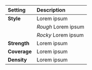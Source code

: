 | Setting      | Description         |
| :----------- | :------------------ |
| **Style**    | Lorem ipsum         |
|              | *Rough* Lorem ipsum |
|              | *Rocky* Lorem ipsum |
| **Strength** | Lorem ipsum         |
| **Coverage** | Lorem ipsum         |
| **Density**  | Lorem ipsum         |
